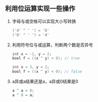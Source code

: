 ## 利用位运算实现一些操作

1. 字母与或空格可以实现大小写转换

   ```java
   ('d' ^ ' ') = 'D'
   ('D' ^ ' ') = 'd'
   ```

   

2. 利用符号位与或运算，判断两个数是否异号

   ```java
   int x = -1, y = 2;
   bool f = ((x ^ y) < 0); // true
   
   int x = 3, y = 2;
   bool f = ((x ^ y) < 0); // false
   ```

3. a异或a结果还是a，a异或0结果是0

   ```java
   a ^ a = 0;
   a ^ 0 = a;
   ```

   

